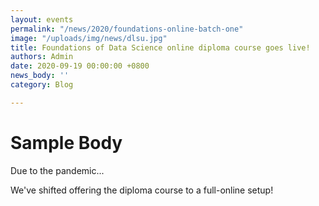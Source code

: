 ```yaml
---
layout: events
permalink: "/news/2020/foundations-online-batch-one"
image: "/uploads/img/news/dlsu.jpg"
title: Foundations of Data Science online diploma course goes live!
authors: Admin
date: 2020-09-19 00:00:00 +0800
news_body: ''
category: Blog

---
```

# Sample Body

Due to the pandemic...

We've shifted offering the diploma course to a full-online setup!